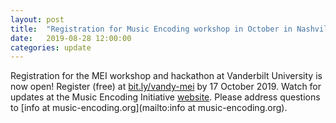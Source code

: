 ```yaml
---
layout: post
title:  "Registration for Music Encoding workshop in October in Nashville, TN"
date:   2019-08-28 12:00:00
categories: update
---
```


Registration for the MEI workshop and hackathon at Vanderbilt University is now open! Register (free) at [bit.ly/vandy-mei](http://bit.ly/vandy-mei) by 17 October 2019. Watch for updates at the Music Encoding Initiative [website](https://music-encoding.org/). Please address questions to [info at music-encoding.org](mailto:info at music-encoding.org).
